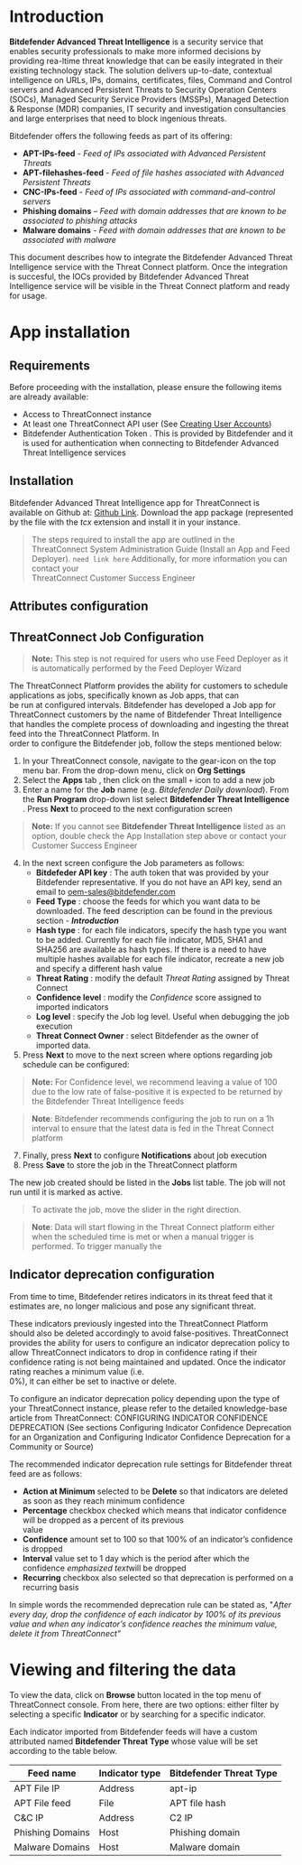 <h1 id="introduction">Introduction</h1>
<p><strong>Bitdefender Advanced Threat Intelligence</strong> is a  security service that enables security professionals to make more informed decisions by providing rea-ltime threat knowledge that can be easily integrated in their existing technology stack.  The solution delivers up-to-date,  contextual intelligence on URLs, IPs, domains, certificates, files, Command and Control servers and Advanced Persistent Threats to Security Operation Centers (SOCs), Managed Security Service Providers (MSSPs), Managed Detection &amp; Response (MDR) companies, IT security and investigation consultancies and large enterprises that need to block ingenious threats.</p>
<p>Bitdefender offers the following feeds as part of its offering:</p>
<ul>
<li><strong>APT-IPs-feed</strong> - <em>Feed of IPs associated with Advanced Persistent Threats</em></li>
<li><strong>APT-filehashes-feed</strong> - <em>Feed of file hashes associated with Advanced Persistent Threats</em></li>
<li><strong>CNC-IPs-feed</strong> - <em>Feed of IPs associated with command-and-control servers</em></li>
<li><strong>Phishing domains</strong> – <em>Feed with domain addresses that are known to be associated to phishing attacks</em></li>
<li><strong>Malware domains</strong> - <em>Feed with domain addresses that are known to be associated with malware</em></li>
</ul>
<p>This document describes how to integrate the Bitdefender Advanced Threat Intelligence service with the Threat Connect platform. Once the integration is succesful, the IOCs provided by Bitdefender Advanced Threat Intelligence service will be visible in the Threat Connect platform and ready for usage.</p>
<h1 id="app-installation">App installation</h1>
<h2 id="requirements">Requirements</h2>
<p>Before proceeding with the installation, please ensure the following items are already available:</p>
<ul>
<li>Access to ThreatConnect instance</li>
<li>At least one ThreatConnect API user (See <a href="https://kb.threatconnect.com/customer/en/portal/articles/2188549-creating-user-accounts">Creating User Accounts</a>)</li>
<li>Bitdefender Authentication Token . This is  provided by Bitdefender and it is used for authentication when connecting to Bitdefender Advanced Threat Intelligence services</li>
</ul>
<h2 id="installation">Installation</h2>
<p>Bitdefender Advanced Threat  Intelligence app for ThreatConnect is available on Github at: <a href="https://github.com/ThreatConnect-Inc/threatconnect-jobs/tree/master/apps/Bitdefender-Advanced%20Threat%20Intelligence">Github Link</a>. Download the app package (represented by the file with the <em>tcx</em> extension and install it in your instance.</p>
<blockquote>
<p>The steps required to install the app are outlined in the<br>
ThreatConnect System   Administration Guide (Install an App and Feed<br>
Deployer). <code>need link here</code>  Additionally, for more information you can contact your<br>
ThreatConnect Customer Success   Engineer</p>
</blockquote>
<h2 id="attributes-configuration">Attributes configuration</h2>
<h2 id="threatconnect-job-configuration">ThreatConnect Job Configuration</h2>
<blockquote>
<p><strong>Note:</strong> This step is not required for users who use Feed Deployer as it is automatically performed by the Feed Deployer Wizard</p>
</blockquote>
<p>The ThreatConnect Platform provides the ability for customers to schedule applications as jobs, specifically known as Job apps, that can<br>
be run at configured intervals. Bitdefender has developed a Job app for ThreatConnect customers by the name of Bitdefender Threat Intelligence that handles the complete process of downloading and ingesting the threat feed into the ThreatConnect Platform. In<br>
order to configure the Bitdefender job, follow the steps mentioned below:</p>
<ol>
<li>In your ThreatConnect console, navigate to the gear-icon on the top menu bar. From the drop-down menu, click on <strong>Org Settings</strong></li>
<li>Select the <strong>Apps</strong> tab , then click on the small <code>+</code> icon to add a new job</li>
<li>Enter a name for the <strong>Job</strong> name (e.g. <em>Bitdefender Daily download</em>). From the <strong>Run Program</strong> drop-down list select <strong>Bitdefender Threat Intelligence</strong> . Press <strong>Next</strong> to proceed to the next configuration screen</li>
</ol>
<blockquote>
<p><strong>Note:</strong> If you cannot see <strong>Bitdefender Threat Intelligence</strong> listed as an option, double check the App Installation step above or  contact your Customer Success Engineer</p>
</blockquote>
<ol start="4">
<li>In the next screen configure the Job parameters as follows:
<ul>
<li><strong>Bitdefeder API key</strong> : The auth token that was provided by your Bitdefender representative. If you do not have an API key, send an email to <a href="mailto:oem-sales@bitdefender.com">oem-sales@bitdefender.com</a></li>
<li><strong>Feed Type</strong> : choose the feeds for which you want data to be downloaded. The feed description can be found in the previous section - <em><strong>Introduction</strong></em></li>
<li><strong>Hash type</strong> : for each file indicators, specify the hash type you want to be added. Currently for each file indicator, MD5, SHA1 and SHA256 are available as hash types. If there is a need to have multiple hashes available for each file indicator, recreate a new job and specify a different hash value</li>
<li><strong>Threat Rating</strong> : modify the default <em>Threat Rating</em> assigned by Threat Connect</li>
<li><strong>Confidence level</strong> : modify the <em>Confidence</em> score assigned to imported indicators</li>
<li><strong>Log level</strong> : specify the Job log level. Useful when debugging the job execution</li>
<li><strong>Threat Connect Owner</strong> : select Bitdefender as the owner of imported data.</li>
</ul>
</li>
<li>Press <strong>Next</strong> to move to the next screen where options regarding job schedule can be configured:</li>
</ol>
<blockquote>
<p><strong>Note:</strong> For Confidence level, we recommend leaving a value of 100 due to the low rate of false-positive it is expected to be returned by the  Bitdefender Threat Intelligence feeds</p>
</blockquote>
<blockquote>
<p><strong>Note</strong>: Bitdefender recommends configuring the job to run on a 1h interval to ensure that the latest data is fed in the Threat Connect platform</p>
</blockquote>
<ol start="7">
<li>Finally, press <strong>Next</strong> to configure <strong>Notifications</strong> about job execution</li>
<li>Press <strong>Save</strong> to store the job in the ThreatConnect platform</li>
</ol>
<p>The new job created should be listed in the <strong>Jobs</strong> list table. The job will not run until it is marked as active.</p>
<blockquote>
<p>To activate the job, move the slider in the right direction.</p>
</blockquote>
<blockquote>
<p><strong>Note</strong>: Data will  start flowing in the Threat Connect platform either when the scheduled time is met or when a manual trigger is performed. To trigger manually the</p>
</blockquote>
<h2 id="indicator-deprecation-configuration">Indicator deprecation configuration</h2>
<p>From time to time, Bitdefender retires indicators in its threat feed that it estimates are, no longer malicious and pose any significant threat.</p>
<p>These indicators previously ingested into the ThreatConnect Platform should also be deleted accordingly to avoid false-positives.  ThreatConnect provides the ability for users to configure an indicator deprecation policy to allow ThreatConnect indicators to drop in   confidence rating if their confidence rating is not being maintained and updated. Once the indicator rating reaches a minimum value (i.e.<br>
0%), it can either be set to inactive or delete.</p>
<p>To configure an indicator deprecation policy depending upon the type of your ThreatConnect instance, please refer to the detailed knowledge-base article from ThreatConnect: CONFIGURING INDICATOR CONFIDENCE<br>
DEPRECATION (See sections Configuring Indicator Confidence Deprecation for an Organization and Configuring Indicator Confidence Deprecation for a Community or Source)</p>
<p>The recommended indicator deprecation rule settings for Bitdefender threat feed are as follows:</p>
<ul>
<li><strong>Action at Minimum</strong> selected to be <strong>Delete</strong> so that indicators are deleted as soon as they reach minimum confidence</li>
<li><strong>Percentage</strong> checkbox checked which means that indicator confidence will be dropped as a percent of its previous<br>
value</li>
<li><strong>Confidence</strong> amount set to 100 so that 100% of an indicator’s confidence is dropped</li>
<li><strong>Interval</strong> value set to 1 day which is the period after which the confidence <em>emphasized text</em>will be dropped</li>
<li><strong>Recurring</strong> checkbox also selected so that deprecation is performed on a recurring basis</li>
</ul>
<p>In simple words the recommended deprecation rule can be stated as, "<em>After every day, drop the confidence of each indicator by   100% of its previous value and when any indicator’s confidence reaches the minimum value, delete it from ThreatConnect"</em></p>
<h1 id="viewing-and-filtering-the-data">Viewing and filtering the data</h1>
<p>To view the data, click on <strong>Browse</strong> button located in the top menu of ThreatConnect console. From here, there are two options: either filter by selecting a specific <strong>Indicator</strong> or by searching for a specific indicator.</p>
<p>Each indicator imported from Bitdefender feeds will have a custom attributed named <b>Bitdefender Threat Type</b> whose value will be set according to the table below.
  

<table>
<thead>
<tr>
<th>Feed name</th>
<th>Indicator type</th>
<th>Bitdefender Threat Type</th>
</tr>
</thead>
<tbody>
<tr>
<td>APT File IP</td>
<td>Address</td>
<td>apt-ip</td>
</tr>
<tr>
<td>APT File feed</td>
<td>File</td>
<td>APT file hash</td>
</tr>
<tr>
<td>C&amp;C IP</td>
<td>Address</td>
<td>C2 IP</td>
</tr>
<tr>
<td>Phishing Domains</td>
<td>Host</td>
<td>Phishing domain</td>
</tr>
<tr>
<td>Malware Domains</td>
<td>Host</td>
<td>Malware domain</td>
</tr>
</tbody>
</table>
